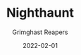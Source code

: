---
title: "Nighthaunt"
subtitle: "Grimghast Reapers"
date: "2022-02-01"
cover_img: "/images/warhammer-aos/nighthaunt/grimghast-reapers/Cover.webp"
img1: "/images/warhammer-aos/nighthaunt/grimghast-reapers/1.webp"
img2: "/images/warhammer-aos/nighthaunt/grimghast-reapers/2.webp"
img3: "/images/warhammer-aos/nighthaunt/grimghast-reapers/3.webp"
img4: "/images/warhammer-aos/nighthaunt/grimghast-reapers/4.webp"
img5: "/images/warhammer-aos/nighthaunt/grimghast-reapers/5.webp"
---